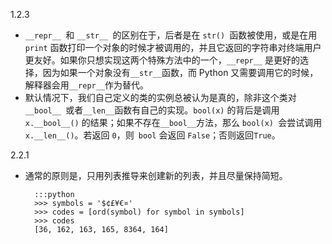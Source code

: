 1.2.3

* `__repr__ `和 `__str__ `的区别在于，后者是在 `str() `函数被使用，或是在用 `print` 函数打印一个对象的时候才被调用的，并且它返回的字符串对终端用户更友好。如果你只想实现这两个特殊方法中的一个，`__repr__` 是更好的选择，因为如果一个对象没有` __str__ `函数，而 Python 又需要调用它的时候，解释器会用` __repr__ `作为替代。
* 默认情况下，我们自己定义的类的实例总被认为是真的，除非这个类对`__bool__ `或者` __len__ `函数有自己的实现。`bool(x)` 的背后是调用`x.__bool__()` 的结果；如果不存在` __bool__ `方法，那么 `bool(x) `会尝试调用` x.__len__()`。若返回 `0`，则` bool` 会返回 `False`；否则返回`True`。

2.2.1

* 通常的原则是，只用列表推导来创建新的列表，并且尽量保持简短。

        :::python
        >>> symbols = '$¢£¥€¤'
        >>> codes = [ord(symbol) for symbol in symbols]
        >>> codes
        [36, 162, 163, 165, 8364, 164]

